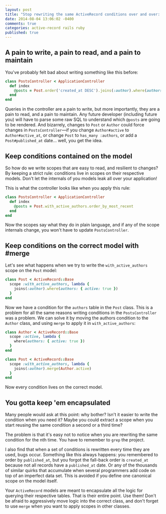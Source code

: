 ```yaml
---
layout: post
title: "Stop rewriting the same ActiveRecord conditions over and over: encapsulation and #merge"
date: 2014-08-04 13:06:02 -0400
comments: true
categories: active-record rails ruby
published: true
---
```


## A pain to write, a pain to read, and a pain to maintain

You've probably felt bad about writing something like this before:

```ruby
class PostsController < ApplicationController
  def index
    @posts = Post.order('created_at DESC').joins(:author).where(authors: { active: true })
  end
end
```

Queries in the controller are a pain to write, but more importantly, they are a pain to read, and a pain to maintain. Any future developer (including future you) will have to parse some raw SQL to understand which `@posts` are going to be rendered. And bizarrely, changes to `Post` or `Author` could force changes in `PostsController`—if you change `Author#active` to `Author#active_at`, or change `Post` to `has_many :authors`, or add a `Post#published_at` date… well, you get the idea.

## Keep conditions contained on the model

So how do we write scopes that are easy to read, and resilient to changes? By keeping a strict rule: conditions live in scopes on their respective models. Don't let the internals of you models leak all over your application!

This is what the controller looks like when you apply this rule:

```ruby
class PostsController < ApplicationController
  def index
    @posts = Post.with_active_authors.order_by_most_recent
  end
end
```

Now the scopes say what they do in plain language, and if any of the scope internals change, you won't have to update `PostsController`.

## Keep conditions on the correct model with #merge

Let's see what happens when we try to write the `with_active_authors` scope on the `Post` model:

```ruby
class Post < ActiveRecord::Base
  scope :with_active_authors, lambda {
    joins(:author).where(authors: { active: true })
  }
end
```

Now we have a condition for the `authors` table in the `Post` class. This is a problem for all the same reasons writing conditions in the `PostsController` was a problem. We can solve it by moving the authors condition to the `Author` class, and using `merge` to apply it in `with_active_authors`:

```ruby
class Author < ActiveRecord::Base
  scope :active, lambda {
    where(authors: { active: true })
  }
end

class Post < ActiveRecord::Base
  scope :with_active_authors, lambda {
    joins(:author).merge(Author.active)
  }
end
```

Now every condition lives on the correct model.

## You gotta keep 'em encapsulated

Many people would ask at this point: why bother? Isn't it easier to write the condition when you need it? Maybe you could extract a scope when you start reusing the same condition a second or a third time?

The problem is that it's easy not to notice when you are rewriting the same condition for the nth time. You have to remember to `grep` the project.

I also find that when a set of conditions is rewritten every time they are used, bugs occur. Something like this always happens: you remembered to order by `published_at`, but you forgot the fall-back order is `created_at` because not all records have a `published_at` date. Or any of the thousands of similar quirks that accumulate when several programmers add code on top of an imperfect data set. This is avoided if you define one canonical scope on the model itself.

Your `ActiveRecord` models are meant to encapsulate all the logic for querying their respective tables. That is their entire point. Use them! Don't be afraid to aggressively move logic into the correct class, and don't forget to use `merge` when you want to apply scopes in other classes.
